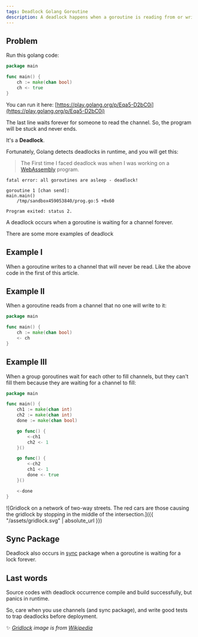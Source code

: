 ```yaml
---
tags: Deadlock Golang Goroutine
description: A deadlock happens when a goroutine is reading from or writing a channel that never can be used  
---
```


## Problem

Run this golang code:

```go
package main

func main() {
	ch := make(chan bool)
	ch <- true
}

```

You can run it here: [https://play.golang.org/p/Eqa5-D2bC0i](https://play.golang.org/p/Eqa5-D2bC0i)

The last line waits forever for someone to read the channel. So, the program will be stuck and never ends.

It's a **Deadlock**.

Fortunately, Golang detects deadlocks in runtime, and you will get this:

> The First time I faced deadlock was when I was working on a [WebAssembly](https://github.com/golang/go/wiki/WebAssembly) program.

```
fatal error: all goroutines are asleep - deadlock!

goroutine 1 [chan send]:
main.main()
	/tmp/sandbox459053840/prog.go:5 +0x60

Program exited: status 2.
```

A deadlock occurs when a goroutine is waiting for a channel forever.

There are some more examples of deadlock

## Example I

When a goroutine writes to a channel that will never be read. Like the above code in the first of this article.

## Example II

When a goroutine reads from a channel that no one will write to it:

```go
package main

func main() {
	ch := make(chan bool)
	<- ch
}
```

## Example III

When a group goroutines wait for each other to fill channels,
but they can't fill them because they are waiting for a channel to fill:

```go
package main

func main() {
	ch1 := make(chan int)
	ch2 := make(chan int)
	done := make(chan bool)

	go func() {
		<-ch1
		ch2 <- 1
	}()

	go func() {
		<-ch2
		ch1 <- 1
		done <- true
	}()

	<-done
}
```

![Gridlock on a network of two-way streets. The red cars are those causing the gridlock by stopping in the middle of the intersection.]({{ "/assets/gridlock.svg" | absolute_url }})

## Sync Package

Deadlock also occurs in [sync](https://golang.org/pkg/sync/) package when a goroutine is waiting for a lock forever.

## Last words 

Source codes with deadlock occurrence compile and build successfully,
but panics in runtime.

So, care when you use channels (and sync package),
and write good tests to trap deadlocks before deployment.

✨ _[Gridlock](https://en.wikipedia.org/wiki/Gridlock) image is from [Wikipedia](https://wikipedia.org/)_
